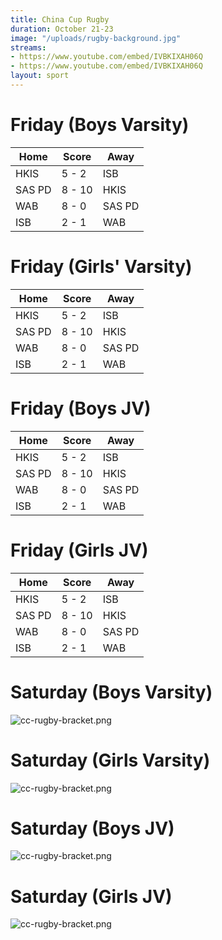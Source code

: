 ```yaml
---
title: China Cup Rugby
duration: October 21-23
image: "/uploads/rugby-background.jpg"
streams:
- https://www.youtube.com/embed/IVBKIXAH06Q
- https://www.youtube.com/embed/IVBKIXAH06Q
layout: sport
---
```


# Friday (Boys Varsity)

| Home | Score | Away |
|------|-------|-----|
| HKIS | 5 - 2 | ISB |
| SAS PD | 8 - 10 | HKIS |
| WAB | 8 - 0 | SAS PD |
| ISB | 2 - 1 | WAB |

# Friday (Girls' Varsity)

| Home | Score | Away |
|------|-------|-----|
| HKIS | 5 - 2 | ISB |
| SAS PD | 8 - 10 | HKIS |
| WAB | 8 - 0 | SAS PD |
| ISB | 2 - 1 | WAB |

# Friday (Boys JV)

| Home | Score | Away |
|------|-------|-----|
| HKIS | 5 - 2 | ISB |
| SAS PD | 8 - 10 | HKIS |
| WAB | 8 - 0 | SAS PD |
| ISB | 2 - 1 | WAB |

# Friday (Girls JV)

| Home | Score | Away |
|------|-------|-----|
| HKIS | 5 - 2 | ISB |
| SAS PD | 8 - 10 | HKIS |
| WAB | 8 - 0 | SAS PD |
| ISB | 2 - 1 | WAB |

# Saturday (Boys Varsity)
![cc-rugby-bracket.png](/uploads/cc-rugby-bracket.png)

# Saturday (Girls Varsity)
![cc-rugby-bracket.png](/uploads/cc-rugby-bracket.png)

# Saturday (Boys JV)
![cc-rugby-bracket.png](/uploads/cc-rugby-bracket.png)

# Saturday (Girls JV)
![cc-rugby-bracket.png](/uploads/cc-rugby-bracket.png)

